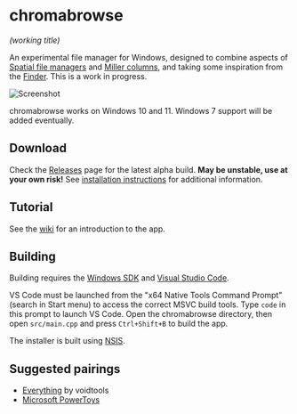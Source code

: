 # chromabrowse

*(working title)*

An experimental file manager for Windows, designed to combine aspects of [Spatial file managers](https://en.wikipedia.org/wiki/Spatial_file_manager) and [Miller columns](https://en.wikipedia.org/wiki/Miller_columns), and taking some inspiration from the [Finder](https://en.wikipedia.org/wiki/Finder_(software)). This is a work in progress.

![Screenshot](https://user-images.githubusercontent.com/8228102/169676491-aa43b0b1-1a0a-48ae-aa62-f28ccf35fe23.png)

chromabrowse works on Windows 10 and 11. Windows 7 support will be added eventually.

## Download

Check the [Releases](https://github.com/vanjac/chromabrowse/releases) page for the latest alpha build. **May be unstable, use at your own risk!** See [installation instructions](https://github.com/vanjac/chromabrowse/wiki/Installation) for additional information.

## Tutorial

See the [wiki](https://github.com/vanjac/chromabrowse/wiki/Tutorial) for an introduction to the app.

## Building

Building requires the [Windows SDK](https://developer.microsoft.com/en-us/windows/downloads/windows-sdk/) and [Visual Studio Code](https://code.visualstudio.com/).

VS Code must be launched from the "x64 Native Tools Command Prompt" (search in Start menu) to access the correct MSVC build tools. Type `code` in this prompt to launch VS Code. Open the chromabrowse directory, then open `src/main.cpp` and press `Ctrl+Shift+B` to build the app.

The installer is built using [NSIS](https://nsis.sourceforge.io/Main_Page).

## Suggested pairings

- [Everything](https://www.voidtools.com/) by voidtools
- [Microsoft PowerToys](https://github.com/microsoft/PowerToys)
